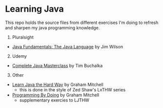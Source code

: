 # Learning Java

This repo holds the source files from different exercises I'm doing to refresh and sharpen my java programming knowledge.

1. Pluralsight
  - [Java Fundamentals: The Java Language](https://app.pluralsight.com/library/courses/java-fundamentals-language) by Jim Wilson
2. Udemy
  - [Complete Java Masterclass](https://www.udemy.com/java-the-complete-java-developer-course/learn/v4/) by Tim Buchalka
3. Other
  - [Learn Java the Hard Way](https://learnjavathehardway.org/) by Graham Mitchell
    * this is done in the style of Zed Shaw's LxTHW series
  - [Programming By Doing](http://programmingbydoing.com/) by Graham Mitchell
    * supplementary exercies to LJTHW
